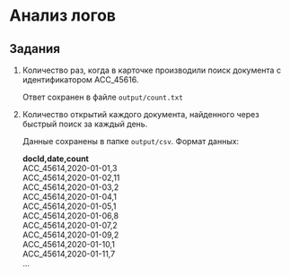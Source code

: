 # Анализ логов

## Задания

1. Количество раз, когда в карточке производили поиск документа с идентификатором ACC_45616. 
   
   Ответ сохранен в файле `output/count.txt`

2. Количество открытий каждого документа, найденного через быстрый поиск за каждый день.

   Данные сохранены в папке `output/csv`. Формат данных:

    **docId,date,count**\
    ACC_45614,2020-01-01,3\
    ACC_45614,2020-01-02,11\
    ACC_45614,2020-01-03,2\
    ACC_45614,2020-01-04,1\
    ACC_45614,2020-01-05,1\
    ACC_45614,2020-01-06,8\
    ACC_45614,2020-01-07,2\
    ACC_45614,2020-01-09,2\
    ACC_45614,2020-01-10,1\
    ACC_45614,2020-01-11,7\
    ...